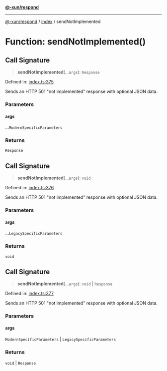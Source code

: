 [**@-xun/respond**](../../README.md)

***

[@-xun/respond](../../README.md) / [index](../README.md) / sendNotImplemented

# Function: sendNotImplemented()

## Call Signature

> **sendNotImplemented**(...`args`): `Response`

Defined in: [index.ts:375](https://github.com/Xunnamius/api-utils/blob/e8ce4963b8daa4c21bc4c8b9f74bbf11b683a0d4/packages/respond/src/index.ts#L375)

Sends an HTTP 501 "not implemented" response with optional JSON data.

### Parameters

#### args

...`ModernSpecificParameters`

### Returns

`Response`

## Call Signature

> **sendNotImplemented**(...`args`): `void`

Defined in: [index.ts:376](https://github.com/Xunnamius/api-utils/blob/e8ce4963b8daa4c21bc4c8b9f74bbf11b683a0d4/packages/respond/src/index.ts#L376)

Sends an HTTP 501 "not implemented" response with optional JSON data.

### Parameters

#### args

...`LegacySpecificParameters`

### Returns

`void`

## Call Signature

> **sendNotImplemented**(...`args`): `void` \| `Response`

Defined in: [index.ts:377](https://github.com/Xunnamius/api-utils/blob/e8ce4963b8daa4c21bc4c8b9f74bbf11b683a0d4/packages/respond/src/index.ts#L377)

Sends an HTTP 501 "not implemented" response with optional JSON data.

### Parameters

#### args

`ModernSpecificParameters` | `LegacySpecificParameters`

### Returns

`void` \| `Response`
